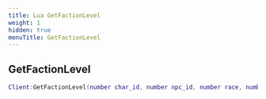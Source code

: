```yaml
---
title: Lua GetFactionLevel
weight: 1
hidden: true
menuTitle: GetFactionLevel
---
```

## GetFactionLevel
```lua
Client:GetFactionLevel(number char_id, number npc_id, number race, number class_, number deity, number faction, Lua_NPC npc); -- number
```